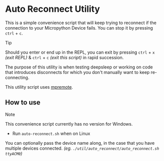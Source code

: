 # Auto Reconnect Utility

This is a simple convenience script that will keep trying to reconnect if
the connection to your Micropython Device fails. You can stop it by pressing
`ctrl` + `c`.

> [!TIP]
> Should you enter or end up in the REPL, you can exit by
> pressing `ctrl` + `x` *(exit REPL)* & `ctrl` + `c` *(exit this script)*
> in rapid succession.

The purpose of this utility is when testing deepsleep or working on code that
introduces disconnects for which you don't manually want to keep re-connecting.

This utility script uses
[mpremote](https://docs.micropython.org/en/latest/reference/mpremote.html).

## How to use

> [!NOTE]
> This convenience script currently has no version for Windows.

- Run `auto-reconnect.sh` when on Linux

You can optionally pass the device name along,
in the case that you have multiple devices connected.
*(eg. `./util/auto_reconnect/auto_reconnect.sh ttyACM0`)*
